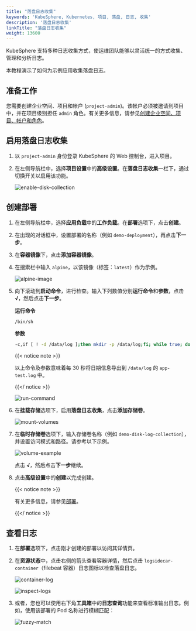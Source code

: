 ```yaml
---
title: "落盘日志收集"
keywords: 'KubeSphere, Kubernetes, 项目, 落盘, 日志, 收集'
description: '落盘日志收集'
linkTitle: "落盘日志收集"
weight: 13600
---
```


KubeSphere 支持多种日志收集方式，使运维团队能够以灵活统一的方式收集、管理和分析日志。

本教程演示了如何为示例应用收集落盘日志。

## 准备工作

您需要创建企业空间、项目和帐户 (`project-admin`)。该帐户必须被邀请到项目中，并在项目级别担任 `admin` 角色。有关更多信息，请参见[创建企业空间、项目、帐户和角色](../../quick-start/create-workspace-and-project)。

## 启用落盘日志收集

1. 以 `project-admin` 身份登录 KubeSphere 的 Web 控制台，进入项目。

2. 在左侧导航栏中，选择**项目设置**中的**高级设置**。在**落盘日志收集**一栏下，通过切换开关以启用该功能。

   ![enable-disk-collection](/images/docs/zh-cn/project-administration/disk-log-collection/enable-disk-collection.png)

## 创建部署

1. 在左侧导航栏中，选择**应用负载**中的**工作负载**。在**部署**选项下，点击**创建**。

2. 在出现的对话框中，设置部署的名称（例如 `demo-deployment`），再点击**下一步**。

3. 在**容器镜像**下，点击**添加容器镜像**。

4. 在搜索栏中输入 `alpine`，以该镜像（标签：`latest`）作为示例。

   ![alpine-image](/images/docs/zh-cn/project-administration/disk-log-collection/alpine-image.png)

5. 向下滚动到**启动命令**，进行检查。输入下列数值分别**运行命令**和**参数**，点击 **√**，然后点击**下一步**。

   **运行命令**

   ```bash
   /bin/sh
   ```

   **参数**

   ```bash
   -c,if [ ! -d /data/log ];then mkdir -p /data/log;fi; while true; do date >> /data/log/app-test.log; sleep 30;done
   ```

   {{< notice note >}}

   以上命令及参数意味着每 30 秒将日期信息导出到 `/data/log` 的 `app-test.log` 中。

   {{</ notice >}} 

   ![run-command](/images/docs/zh-cn/project-administration/disk-log-collection/run-command.png)

6. 在**挂载存储**选项下，启用**落盘日志收集**，点击**添加存储卷**。

   ![mount-volumes](/images/docs/zh-cn/project-administration/disk-log-collection/mount-volumes.png)
   
7. 在**临时存储卷**选项下，输入存储卷名称（例如 `demo-disk-log-collection`），并设置访问模式和路径。请参考以下示例。

   ![volume-example](/images/docs/zh-cn/project-administration/disk-log-collection/volume-example.png)

   点击 **√**，然后点击**下一步**继续。

8. 点击**高级设置**中的**创建**以完成创建。

   {{< notice note >}}

   有关更多信息，请参见[部署](../../project-user-guide/application-workloads/deployments/)。

   {{</ notice >}} 

## 查看日志

1. 在**部署**选项下，点击刚才创建的部署以访问其详情页。

2. 在**资源状态**中，点击右侧的箭头查看容器详情，然后点击 `logsidecar-container`（filebeat 容器）日志图标以检查落盘日志。

   ![container-log](/images/docs/zh-cn/project-administration/disk-log-collection/container-log.png)

   ![inspect-logs](/images/docs/zh-cn/project-administration/disk-log-collection/inspect-logs.png)

3. 或者，您也可以使用右下角**工具箱**中的**日志查询**功能来查看标准输出日志。例如，使用该部署的 Pod 名称进行模糊匹配：

   ![fuzzy-match](/images/docs/zh-cn/project-administration/disk-log-collection/fuzzy-match.png)

